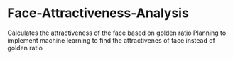 # Face-Attractiveness-Analysis

Calculates the attractiveness of the face based on golden ratio
Planning to implement machine learning to find the attractivenes of face instead of golden ratio
